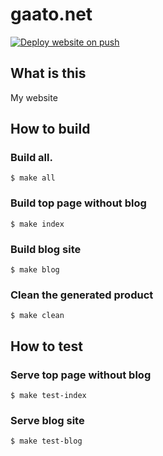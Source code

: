 # gaato.net

[![Deploy website on push](https://github.com/gaato/gaato.net/actions/workflows/deploy.yml/badge.svg)](https://github.com/gaato/gaato.net/actions/workflows/deploy.yml)

## What is this

My website

## How to build

### Build all.

```
$ make all
```

### Build top page without blog

```
$ make index
```

### Build blog site

```
$ make blog
```

### Clean the generated product

```
$ make clean
```

## How to test

### Serve top page without blog

```
$ make test-index
```

### Serve blog site

```
$ make test-blog
```
